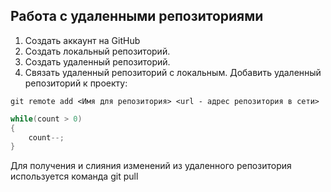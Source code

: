 ## **Работа с удаленными репозиториями**
1. Создать аккаунт на GitHub
2. Создать локальный репозиторий.
3. Создать удаленный репозиторий.
4. Связать удаленный репозиторий с локальным.
Добавить удаленный репозиторий к проекту:
```
git remote add <Имя для репозитория> <url - адрес репозитория в сети>
```
```C#
while(count > 0)
{
    count--;
}
```
Для получения и слияния изменений из удаленного репозитория используется команда git pull